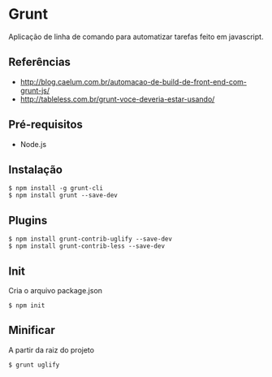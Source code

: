 # Grunt

Aplicação de linha de comando para automatizar tarefas feito em javascript.

## Referências

- http://blog.caelum.com.br/automacao-de-build-de-front-end-com-grunt-js/
- http://tableless.com.br/grunt-voce-deveria-estar-usando/

## Pré-requisitos

- Node.js

## Instalação

```
$ npm install -g grunt-cli
$ npm install grunt --save-dev
```

## Plugins

```
$ npm install grunt-contrib-uglify --save-dev
$ npm install grunt-contrib-less --save-dev
```

## Init

Cria o arquivo package.json

```
$ npm init
```

## Minificar

A partir da raiz do projeto

```
$ grunt uglify
```
